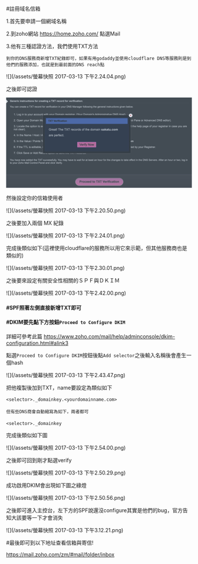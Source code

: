 #註冊域名信箱

1.首先要申請一個網域名稱

2.到zoho網站  https://home.zoho.com/ 點選Mail

3.他有三種認證方法，我們使用TXT方法

```
到你的DNS服務商新增TXT紀錄即可，如果有用godaddy並使用cloudflare DNS等服務則是到他們的服務添加，也就是到最前面的DNS reach點
```

![](/assets/螢幕快照 2017-03-13 下午2.24.04.png)


之後即可認證

![](/assets/asdasdads.png)

然後設定你的信箱使用者

![](/assets/螢幕快照 2017-03-13 下午2.20.50.png)

之後要加入兩個 MX 紀錄

![](/assets/螢幕快照 2017-03-13 下午2.24.01.png)

完成後類似如下(這裡使用cloudflare的服務所以用它來示範，但其他服務商也是類似的)

![](/assets/螢幕快照 2017-03-13 下午2.30.01.png)


之後要來設定有關安全性相關的ＳＰＦ與ＤＫＩＭ


![](/assets/螢幕快照 2017-03-13 下午2.42.00.png)

 #### #SPF照著左側直接新增TXT即可

#### #DKIM要先點下方按鈕`Proceed to Configure DKIM`

詳細可參考此篇 https://www.zoho.com/mail/help/adminconsole/dkim-configuration.html#alink3


點選`Proceed to Configure DKIM`按鈕後點`Add selector`之後輸入名稱後會產生一個hash

![](/assets/螢幕快照 2017-03-13 下午2.43.47.png)

把他複製後加到TXT，name要設定為類似如下

```
<selector>._domainkey.<yourdomainname.com>

但有些DNS商會自動縮寫為如下，兩者都可

<selector>._domainkey

```

完成後類似如下圖

![](/assets/螢幕快照 2017-03-13 下午2.54.00.png)


之後即可回到剛才點選verify

![](/assets/螢幕快照 2017-03-13 下午2.50.29.png)

成功啟用DKIM會出現如下圖之綠燈

![](/assets/螢幕快照 2017-03-13 下午2.50.56.png)


之後即可進入主控台，左下方的SPF說還沒configure其實是他們的bug，官方告知大該要等一下才會消失

![](/assets/螢幕快照 2017-03-13 下午3.12.21.png)



#最後即可到以下地址查看信箱與寄信!


https://mail.zoho.com/zm/#mail/folder/inbox